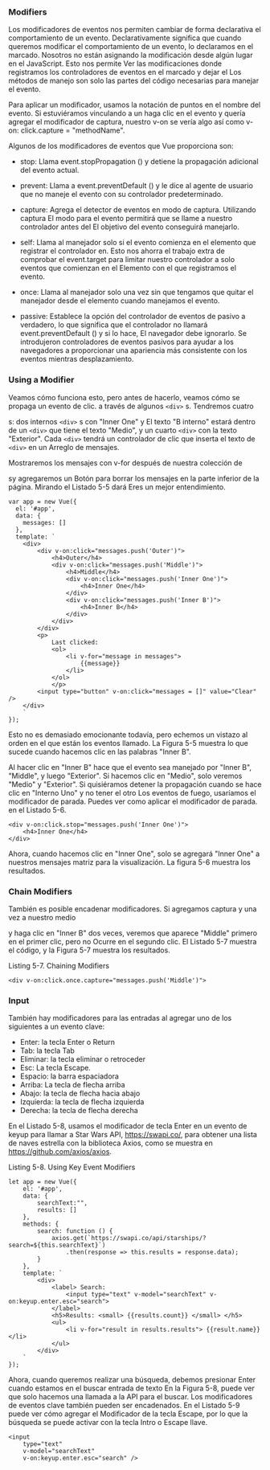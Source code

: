 ### Modifiers

Los modificadores de eventos nos permiten cambiar de forma declarativa el comportamiento de un evento. Declarativamente
significa que cuando queremos modificar el comportamiento de un evento, lo declaramos en el marcado. Nosotros
no están asignando la modificación desde algún lugar en el JavaScript. Esto nos permite
Ver las modificaciones donde registramos los controladores de eventos en el marcado y dejar el
Los métodos de manejo son solo las partes del código necesarias para manejar el evento.

Para aplicar un modificador, usamos la notación de puntos en el nombre del evento. Si estuviéramos vinculando a un
haga clic en el evento y quería agregar el modificador de captura, nuestro v-on se vería algo así como
v-on: click.capture = "methodName".

Algunos de los modificadores de eventos que Vue proporciona son:

* stop: Llama event.stopPropagation () y detiene la propagación adicional del evento actual.
* prevent: Llama a event.preventDefault () y le dice al agente de usuario que no maneje el evento con su controlador predeterminado.
* capture: Agrega el detector de eventos en modo de captura. Utilizando captura
           El modo para el evento permitirá que se llame a nuestro controlador antes del
           El objetivo del evento conseguirá manejarlo.

* self: Llama al manejador solo si el evento comienza en el elemento que
        registrar el controlador en. Esto nos ahorra el trabajo extra de comprobar el
        event.target para limitar nuestro controlador a solo eventos que comienzan en el
        Elemento con el que registramos el evento.
        
* once: Llama al manejador solo una vez sin que tengamos que quitar el
        manejador desde el elemento cuando manejamos el evento.
        
* passive: Establece la opción del controlador de eventos de pasivo a verdadero, lo que significa
           que el controlador no llamará event.preventDefault () y si lo hace,
           El navegador debe ignorarlo. Se introdujeron controladores de eventos pasivos
           para ayudar a los navegadores a proporcionar una apariencia más consistente con los eventos mientras
           desplazamiento.
           
### Using a Modifier

Veamos cómo funciona esto, pero antes de hacerlo, veamos cómo se propaga un evento de clic.
a través de algunos `<div>` s. Tendremos cuatro <div> s: dos internos `<div>` s con "Inner One" y
El texto "B interno" estará dentro de un `<div>` que tiene el texto "Medio", y un cuarto `<div>` con la
texto "Exterior". Cada `<div>` tendrá un controlador de clic que inserta el texto de `<div>` en un
Arreglo de mensajes.


Mostraremos los mensajes con v-for después de nuestra colección de <div> sy agregaremos un
Botón para borrar los mensajes en la parte inferior de la página. Mirando el Listado 5-5 dará
Eres un mejor entendimiento.

```
var app = new Vue({
  el: '#app',
  data: {
    messages: []
  },
  template: `
    <div>
        <div v-on:click="messages.push('Outer')">
            <h4>Outer</h4>
            <div v-on:click="messages.push('Middle')">
                <h4>Middle</h4>
                <div v-on:click="messages.push('Inner One')">
                    <h4>Inner One</h4>
                </div>
                <div v-on:click="messages.push('Inner B')">
                    <h4>Inner B</h4>
                </div>
            </div>
        </div>
        <p>
            Last clicked:
            <ol>
                <li v-for="message in messages">
                    {{message}}
                </li>
            </ol>
            </p>
        <input type="button" v-on:click="messages = []" value="Clear" />
    </div>
    `
});
```
Esto no es demasiado emocionante todavía, pero echemos un vistazo al orden en el que están los eventos
llamado. La Figura 5-5 muestra lo que sucede cuando hacemos clic en las palabras "Inner B".

Al hacer clic en "Inner B" hace que el evento sea manejado por "Inner B", "Middle", y luego
"Exterior". Si hacemos clic en "Medio", solo veremos "Medio" y "Exterior".
Si quisiéramos detener la propagación cuando se hace clic en "Interno Uno" y no tener el otro
Los eventos de fuego, usaríamos el modificador de parada. Puedes ver como aplicar el modificador de parada.
en el Listado 5-6.

```
<div v-on:click.stop="messages.push('Inner One')">
    <h4>Inner One</h4>
</div>
```

Ahora, cuando hacemos clic en "Inner One", solo se agregará "Inner One" a nuestros mensajes
matriz para la visualización. La figura 5-6 muestra los resultados.

### Chain Modifiers

También es posible encadenar modificadores. Si agregamos captura y una vez a nuestro medio <div>
y haga clic en "Inner B" dos veces, veremos que aparece "Middle" primero en el primer clic, pero no
Ocurre en el segundo clic. El Listado 5-7 muestra el código, y la Figura 5-7 muestra los resultados.

Listing 5-7. Chaining Modifiers

```
<div v-on:click.once.capture="messages.push('Middle')">
```

### Input

También hay modificadores para las entradas al agregar uno de los siguientes a un evento clave:


* Enter: la tecla Enter o Return
* Tab: la tecla Tab
* Eliminar: la tecla eliminar o retroceder
* Esc: La tecla Escape.
* Espacio: la barra espaciadora
* Arriba: La tecla de flecha arriba
* Abajo: la tecla de flecha hacia abajo
* Izquierda: la tecla de flecha izquierda
* Derecha: la tecla de flecha derecha

En el Listado 5-8, usamos el modificador de tecla Enter en un evento de keyup para llamar a Star Wars
API, https://swapi.co/, para obtener una lista de naves estrella con la biblioteca Axios, como se muestra en
https://github.com/axios/axios.

Listing 5-8. Using Key Event Modifiers

```
let app = new Vue({
    el: '#app',
    data: {
        searchText:"",
        results: []
    },
    methods: {
        search: function () {
            axios.get(`https://swapi.co/api/starships/?search=${this.searchText}`)
                .then(response => this.results = response.data);
        }
    },
    template: `
        <div>
            <label> Search:
                <input type="text" v-model="searchText" v-on:keyup.enter.esc="search">
            </label>
            <h5>Results: <small> {{results.count}} </small> </h5>
            <ul>
                <li v-for="result in results.results"> {{result.name}} </li>
            </ul>
        </div>
    `
});
```
Ahora, cuando queremos realizar una búsqueda, debemos presionar Enter cuando estamos en el
buscar entrada de texto En la Figura 5-8, puede ver que solo hacemos una llamada a la API para el
buscar.
Los modificadores de eventos clave también pueden ser encadenados. En el Listado 5-9 puede ver cómo agregar el
Modificador de la tecla Escape, por lo que la búsqueda se puede activar con la tecla Intro o Escape
llave.

```
<input
    type="text"
    v-model="searchText"
    v-on:keyup.enter.esc="search" />
```
